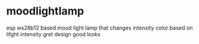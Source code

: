 # moodlightlamp
esp ws28b12 based mood light lamp that changes intensity color based on lifght intensity gret design good looks
